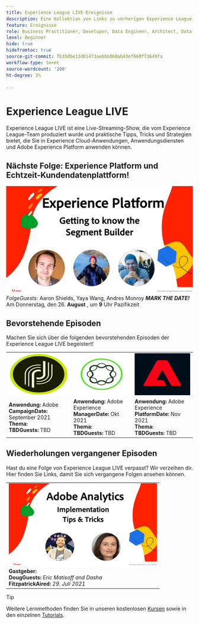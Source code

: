 ```yaml
---
title: Experience League LIVE-Ereignisse
description: Eine Kollektion von Links zu vorherigen Experience League-LIVE-Ereignissen
feature: Ereignisse
role: Business Practitioner, Developer, Data Engineer, Architect, Data Architect, Administrator, Leader
level: Beginner
hide: true
hidefromtoc: true
source-git-commit: 7b35dbe13d81473ae6bb860ab43ef660f73649fa
workflow-type: tm+mt
source-wordcount: '200'
ht-degree: 3%

---
```



# Experience League LIVE

Experience League LIVE ist eine Live-Streaming-Show, die vom Experience League-Team produziert wurde und praktische Tipps, Tricks und Strategien bietet, die Sie in Experience Cloud-Anwendungen, Anwendungsdiensten und Adobe Experience Platform anwenden können.

## Nächste Folge: Experience Platform und Echtzeit-Kundendatenplattform!

![nächste ](assets/exl-live-ep2-after-2.jpg)
*FolgeGuests:* Aaron Shields, Yaya Wang, Andres Monroy 
***MARK THE DATE!*** Am Donnerstag, den 26.  **August** , um  **9**  Uhr Pazifikzeit

## Bevorstehende Episoden

Machen Sie sich über die folgenden bevorstehenden Episoden der Experience League LIVE begeistert!

<table>
<tr>
  <td>
    <img height="113" width="200" alt="Adobe Campaign-Logo" src="assets/AdobeCampaignLogo.jpg" />
  </td>
  <td>
    <strong><img height="113" width="200" alt="Adobe AEM Logo" src="assets/aem-logo.png" /></strong>
  </td>
  <td>
    <strong><img height="113" width="200" alt="Adobe Campaign-Logo" src="assets/platform-logo.jpeg" /></strong>
  </td>
</tr>
<tr>
  <td>
    <strong>Anwendung: </strong> Adobe <br/>
    <strong>CampaignDate: </strong> September 2021<br/>
    <strong>Thema: </strong> <br/>
    <strong>TBDGuests:</strong> TBD
  </td>
  <td>
    <strong>Anwendung: </strong> Adobe Experience <br/>
    <strong>ManagerDate: </strong> Okt 2021<br/>
    <strong>Thema: </strong> <br/>
    <strong>TBDGuests:</strong> TBD
  </td>
  <td>
    <strong>Anwendung: </strong> Adobe Experience <br/>
    <strong>PlatformDate: </strong> Nov 2021<br/>
    <strong>Thema: </strong> <br/>
    <strong>TBDGuests:</strong> TBD
  </td>
</tr>
</table>

## Wiederholungen vergangener Episoden

Hast du eine Folge von Experience League LIVE verpasst? Wir verzeihen dir. Hier finden Sie Links, damit Sie sich vergangene Folgen ansehen können.

<table>
<tr>
  <td>
    <a href="https://www.youtube.com/watch?v=lxOvLCzEGBI">
      <img height="225" width="400" alt="Experience League LIVE" src="assets/exl-live-after2.jpg" />
    </a><br/>
    <b>Gastgeber: </b> <i></i><br/>
    <b>DougGuests:</b> <i>Eric Matisoff and Dasha </i><br/>
    <b>FitzpatrickAired:</b> <i>29. Juli 2021</i>

</td>

</tr>

</table>

>[!TIP]
>
>Weitere Lernmethoden finden Sie in unseren kostenlosen [Kursen](https://experienceleague.adobe.com/#dashboard/learning) sowie in den einzelnen [Tutorials](https://experienceleague.adobe.com/docs/home-tutorials.html).
